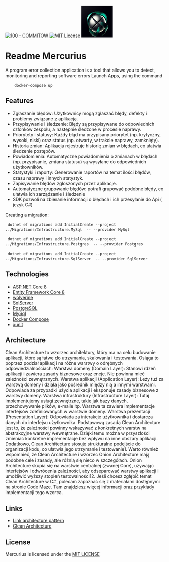 [![100 - COMMITOW](https://img.shields.io/badge/100-COMMITOW-2ea44f)](https://100commitow.pl/)
[![MIT License](https://img.shields.io/badge/License-MIT-green.svg)](https://choosealicense.com/licenses/mit/)
![Logo](/images/logo.png)


# Readme Mercurius
A program error collection application is a tool that allows you to detect,
monitoring and reporting software errors
Launch Apps, using the command

```
    docker-compose up
```
## Features
- Zgłaszanie błędów: Użytkownicy mogą zgłaszać błędy, defekty i problemy związane z aplikacją.
- Przypisywanie i śledzenie: Błędy są przypisywane do odpowiednich członków zespołu, a następnie śledzone w procesie naprawy.
- Priorytety i statusy: Każdy błąd ma przypisany priorytet (np. krytyczny, wysoki, niski) oraz status (np. otwarty, w trakcie naprawy, zamknięty).
- Historia zmian: Aplikacja rejestruje historię zmian w błędach, co ułatwia śledzenie postępów.
- Powiadomienia: Automatyczne powiadomienia o zmianach w błędach (np. przypisanie, zmiana statusu) są wysyłane do odpowiednich użytkowników.
- Statystyki i raporty: Generowanie raportów na temat ilości błędów, czasu naprawy i innych statystyk.
- Zapisywanie błędów zgloszonych przez aplikacje.
- Automatyczne grupowanie błędów: potrafi grupować podobne błędy, co ułatwia ich zarządzanie i śledzenie
- SDK pozwoli na zbieranie informacji o błędach i ich przesyłanie do Api ( jezyk C#)

Creating a migration:
```
 dotnet ef migrations add InitialCreate --project ../Migrations/Infrastructure.MySql  -- --provider MySql
```
```
 dotnet ef migrations add InitialCreate --project ../Migrations/Infrastructure.Postgres  -- --provider Postgres
```
```
 dotnet ef migrations add InitialCreate --project ../Migrations/Infrastructure.SqlServer  -- --provider SqlServer
```
## Technologies
* [ASP.NET Core 8](https://docs.microsoft.com/en-us/aspnet/core/introduction-to-aspnet-core)
* [Entity Framework Core 8](https://docs.microsoft.com/en-us/ef/core/)
* [wolverine](https://wolverine.netlify.app/)
* [SqlServer](Microsoft.EntityFrameworkCore.SqlServer)
* [PostgreSQL](Npgsql.EntityFrameworkCore.PostgreSQL)
* [MySql](Pomelo.EntityFrameworkCore.MySql)
* [Docker Compose](https://docs.docker.com/compose/)
* [xunit](https://xunit.net/)




## Architecture
Clean Architecture to wzorzec architektury, który ma na celu budowanie aplikacji, które są łatwe do utrzymania, skalowania i testowania. Osiąga to poprzez podział aplikacji na różne warstwy o odrębnych odpowiedzialnościach:
Warstwa domeny (Domain Layer): Stanowi rdzeń aplikacji i zawiera zasady biznesowe oraz encje. Nie powinna mieć zależności zewnętrznych.
Warstwa aplikacji (Application Layer): Leży tuż za warstwą domeny i działa jako pośrednik między nią a innymi warstwami. Odpowiada za przypadki użycia aplikacji i eksponuje zasady biznesowe z warstwy domeny.
Warstwa infrastruktury (Infrastructure Layer): Tutaj implementujemy usługi zewnętrzne, takie jak bazy danych, przechowywanie plików, e-maile itp. Warstwa ta zawiera implementacje interfejsów zdefiniowanych w warstwie domeny.
Warstwa prezentacji (Presentation Layer): Odpowiada za interakcje użytkownika i dostarcza danych do interfejsu użytkownika.
Podstawową zasadą Clean Architecture jest to, że zależności powinny wskazywać z konkretnych warstw na abstrakcyjne warstwy wewnętrzne. Dzięki temu można w przyszłości zmieniać konkretne implementacje bez wpływu na inne obszary aplikacji. Dodatkowo, Clean Architecture stosuje strukturalne podejście do organizacji kodu, co ułatwia jego utrzymanie i testowanie1.
Warto również wspomnieć, że Clean Architecture i wzorzec Onion Architecture mają podobne cele i zasady, ale różnią się nieco w szczegółach. Onion Architecture skupia się na warstwie centralnej (zwanej Core), używając interfejsów i odwrócenia zależności, aby odseparować warstwy aplikacji i umożliwić wyższy stopień testowalności12.
Jeśli chcesz zgłębić temat Clean Architecture w C#, polecam zapoznać się z materiałami dostępnymi na stronie Code Maze. Tam znajdziesz więcej informacji oraz przykłady implementacji tego wzorca.

## Links 
* [Link architecture pattern](https://github.com/dotnet-architecture/eShopOnWeb)
* [Clean Architecture](https://github.com/jasontaylordev/CleanArchitecture)

## License
Mercurius is licensed under the [MIT LICENSE](https://choosealicense.com/licenses/mit/) 
